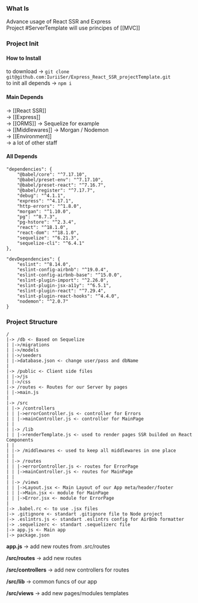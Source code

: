 ### What Is
Advance usage of React SSR and Express<br>
Project #ServerTemplate will use principes of [[MVC]]

### Project Init
#### How to Install
to download -> `git clone git@github.com:IuriiSer/Express_React_SSR_projectTemplate.git`<br>
to init all depends -> `npm i` 
#### Main Depends
-> [[React SSR]]<br>
-> [[Express]]<br>
-> [[ORMS]] -> Sequelize for example<br>
-> [[Middlewares]] -> Morgan / Nodemon<br>
-> [[Environment]]<br>
-> a lot of other staff<br>

#### All Depends
```
"dependencies": {
	"@babel/core": "^7.17.10",
	"@babel/preset-env": "^7.17.10",
	"@babel/preset-react": "^7.16.7",
	"@babel/register": "^7.17.7",
	"debug": "^4.1.1",
	"express": "^4.17.1",
	"http-errors": "^1.8.0",
	"morgan": "^1.10.0",
	"pg": "^8.7.3",
	"pg-hstore": "^2.3.4",
	"react": "^18.1.0",
	"react-dom": "^18.1.0",
	"sequelize": "^6.21.3",
	"sequelize-cli": "^6.4.1"
},

"devDependencies": {
	"eslint": "^8.14.0",
	"eslint-config-airbnb": "^19.0.4",
	"eslint-config-airbnb-base": "^15.0.0",
	"eslint-plugin-import": "^2.26.0",
	"eslint-plugin-jsx-a11y": "^6.5.1",
	"eslint-plugin-react": "^7.29.4",
	"eslint-plugin-react-hooks": "^4.4.0",
	"nodemon": "^2.0.7"
}
```

### Project Structure
```
/
|-> /db <- Based on Sequelize
| |->/migrations
| |->/models
| |->/seeders
| |->database.json <- change user/pass and dbName
|
|-> /public <- Client side files
| |->/js
| |->/css
|-> /routes <- Routes for our Server by pages
| |->main.js
|
|-> /src
| |-> /controllers
| | |->errorController.js <- controller for Errors
| | |->mainController.js <- controller for MainPage
| |
| |-> /lib
| | |->renderTemplate.js <- used to render pages SSR builded on React Components
| |
| |-> /middlewares <- used to keep all middlewares in one place
| |
| |-> /routes
| | |->errorController.js <- routes for ErrorPage
| | |->mainController.js <- routes for MainPage
| |
| |-> /views
| | |->Layout.jsx <- Main Layout of our App meta/header/footer
| | |->Main.jsx <- module for MainPage
| | |->Error.jsx <- module for ErrorPage
|
|-> .babel.rc <- to use .jsx files
|-> .gitignore <- standart .gitignore file to Node project
|-> .eslintrs.js <- standart .eslintrs config for AirBnb formatter
|-> .sequelizerc <- standart .sequelizerc file
|-> app.js <- Main app
|-> package.json
```

**app.js**
-> add new routes from .src/routes

**/src/routes**
-> add new routes

**/src/controllers**
-> add new controllers for routes

**/src/lib**
-> common funcs of our app

**/src/views**
-> add new pages/modules templates

